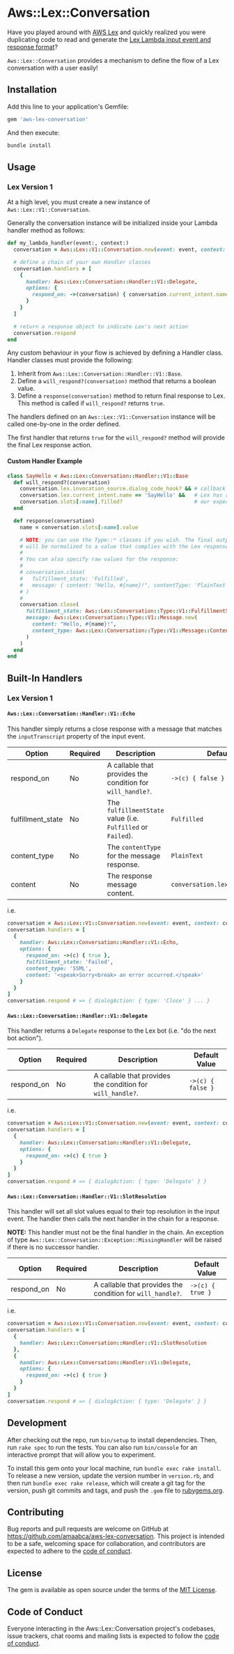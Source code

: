 # Aws::Lex::Conversation

Have you played around with [AWS Lex](https://aws.amazon.com/lex/) and quickly realized you were duplicating code to read and generate the [Lex Lambda input event and response format](https://docs.aws.amazon.com/lex/latest/dg/lambda-input-response-format.html)?

`Aws::Lex::Conversation` provides a mechanism to define the flow of a Lex conversation with a user easily!

## Installation

Add this line to your application's Gemfile:

```ruby
gem 'aws-lex-conversation'
```

And then execute:

```bash
bundle install
```

## Usage

### Lex Version 1

At a high level, you must create a new instance of `Aws::Lex::V1::Conversation`.

Generally the conversation instance will be initialized inside your Lambda handler method as follows:

```ruby
def my_lambda_handler(event:, context:)
  conversation = Aws::Lex::V1::Conversation.new(event: event, context: context)

  # define a chain of your own Handler classes
  conversation.handlers = [
    {
      handler: Aws::Lex::Conversation::Handler::V1::Delegate,
      options: {
        respond_on: ->(conversation) { conversation.current_intent.name == 'MyIntent' }
      }
    }
  ]

  # return a response object to indicate Lex's next action
  conversation.respond
end
```

Any custom behaviour in your flow is achieved by defining a Handler class. Handler classes must provide the following:

1. Inherit from `Aws::Lex::Conversation::Handler::V1::Base`.
2. Define a `will_respond?(conversation)` method that returns a boolean value.
3. Define a `response(conversation)` method to return final response to Lex. This method is called if `will_respond?` returns `true`.

The handlers defined on an `Aws::Lex::V1::Conversation` instance will be called one-by-one in the order defined.

The first handler that returns `true` for the `will_respond?` method will provide the final Lex response action.

#### Custom Handler Example

```ruby
class SayHello < Aws::Lex::Conversation::Handler::V1::Base
  def will_respond?(conversation)
    conversation.lex.invocation_source.dialog_code_hook? && # callback is for DialogCodeHook (i.e. validation)
    conversation.lex.current_intent.name == 'SayHello' &&   # Lex has routed to the 'SayHello' intent
    conversation.slots[:name].filled?                       # our expected slot value is set
  end

  def response(conversation)
    name = conversation.slots[:name].value

    # NOTE: you can use the Type::* classes if you wish. The final output
    # will be normalized to a value that complies with the Lex response format.
    #
    # You can also specify raw values for the response:
    #
    # conversation.close(
    #   fulfillment_state: 'Fulfilled',
    #   message: { content: "Hello, #{name}!", contentType: 'PlainText' }
    # )
    #
    conversation.close(
      fulfillment_state: Aws::Lex::Conversation::Type::V1::FulfillmentState.new('Fulfilled'),
      message: Aws::Lex::Conversation::Type::V1::Message.new(
        content: "Hello, #{name}!",
        content_type: Aws::Lex::Conversation::Type::V1::Message::ContentType.new('PlainText')
      )
    )
  end
end
```

## Built-In Handlers

### Lex Version 1

#### `Aws::Lex::Conversation::Handler::V1::Echo`

This handler simply returns a close response with a message that matches the `inputTranscript` property of the input event.

| Option           | Required | Description                                                  | Default Value                       |
|------------------|----------|--------------------------------------------------------------|-------------------------------------|
| respond_on       | No       | A callable that provides the condition for `will_handle?`.   | `->(c) { false }`                   |
| fulfillment_state| No       | The `fulfillmentState` value (i.e. `Fulfilled` or `Failed`). | `Fulfilled`                         |
| content_type     | No       | The `contentType` for the message response.                  | `PlainText`                         |
| content          | No       | The response message content.                                | `conversation.lex.input_transcript` |

i.e.

```ruby
conversation = Aws::Lex::V1::Conversation.new(event: event, context: context)
conversation.handlers = [
  {
    handler: Aws::Lex::Conversation::Handler::V1::Echo,
    options: {
      respond_on: ->(c) { true },
      fulfillment_state: 'Failed',
      content_type: 'SSML',
      content: '<speak>Sorry<break> an error occurred.</speak>'
    }
  }
]
conversation.respond # => { dialogAction: { type: 'Close' } ... }
```

#### `Aws::Lex::Conversation::Handler::V1::Delegate`

This handler returns a `Delegate` response to the Lex bot (i.e. "do the next bot action").

| Option           | Required | Description                                                  | Default Value                       |
|------------------|----------|--------------------------------------------------------------|-------------------------------------|
| respond_on       | No       | A callable that provides the condition for `will_handle?`.   | `->(c) { false }`                   |

i.e.

```ruby
conversation = Aws::Lex::V1::Conversation.new(event: event, context: context)
conversation.handlers = [
  {
    handler: Aws::Lex::Conversation::Handler::V1::Delegate,
    options: {
      respond_on: ->(c) { true }
    }
  }
]
conversation.respond # => { dialogAction: { type: 'Delegate' } }
```

#### `Aws::Lex::Conversation::Handler::V1::SlotResolution`

This handler will set all slot values equal to their top resolution in the input event. The handler then calls the next handler in the chain for a response.

**NOTE:** This handler must not be the final handler in the chain. An exception of type `Aws::Lex::Conversation::Exception::MissingHandler` will be raised if there is no successor handler.

| Option           | Required | Description                                                  | Default Value                       |
|------------------|----------|--------------------------------------------------------------|-------------------------------------|
| respond_on       | No       | A callable that provides the condition for `will_handle?`.   | `->(c) { true }`                   |

i.e.

```ruby
conversation = Aws::Lex::V1::Conversation.new(event: event, context: context)
conversation.handlers = [
  {
    handler: Aws::Lex::Conversation::Handler::V1::SlotResolution
  },
  {
    handler: Aws::Lex::Conversation::Handler::V1::Delegate,
    options: {
      respond_on: ->(c) { true }
    }
  }
]
conversation.respond # => { dialogAction: { type: 'Delegate' } }
```

## Development

After checking out the repo, run `bin/setup` to install dependencies. Then, run `rake spec` to run the tests. You can also run `bin/console` for an interactive prompt that will allow you to experiment.

To install this gem onto your local machine, run `bundle exec rake install`. To release a new version, update the version number in `version.rb`, and then run `bundle exec rake release`, which will create a git tag for the version, push git commits and tags, and push the `.gem` file to [rubygems.org](https://rubygems.org).

## Contributing

Bug reports and pull requests are welcome on GitHub at https://github.com/amaabca/aws-lex-conversation. This project is intended to be a safe, welcoming space for collaboration, and contributors are expected to adhere to the [code of conduct](https://github.com/amaabca/aws-lex-conversation/blob/master/CODE_OF_CONDUCT.md).

## License

The gem is available as open source under the terms of the [MIT License](https://opensource.org/licenses/MIT).

## Code of Conduct

Everyone interacting in the Aws::Lex::Conversation project's codebases, issue trackers, chat rooms and mailing lists is expected to follow the [code of conduct](https://github.com/amaabca/aws-lex-conversation/blob/master/CODE_OF_CONDUCT.md).
